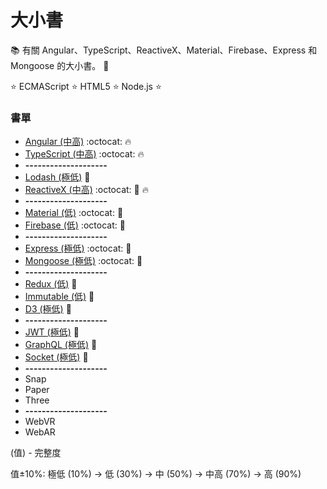 # 大小書

:books: 有關 Angular、TypeScript、ReactiveX、Material、Firebase、Express 和 Mongoose 的大小書。 :memo:

:star: ECMAScript :star: HTML5 :star: Node.js :star:

### 書單

* [Angular (中高)](https://github.com/Shyam-Chen/Big-Little-Books/blob/master/Angular/README.md) :octocat: :fire:
* [TypeScript (中高)](https://github.com/Shyam-Chen/Big-Little-Books/blob/master/TypeScript.md) :octocat: :fire:
* **--------------------**
* [Lodash (極低)](https://github.com/Shyam-Chen/Big-Little-Books/blob/master/Lodash.md) :bread:
* [ReactiveX (中高)](https://github.com/Shyam-Chen/Big-Little-Books/blob/master/ReactiveX.md) :octocat: :bread: :fire:
* **--------------------**
* [Material (低)](https://github.com/Shyam-Chen/Big-Little-Books/blob/master/Material.md) :octocat: :cookie:
* [Firebase (低)](https://github.com/Shyam-Chen/Big-Little-Books/blob/master/Firebase.md) :octocat: :cookie:
* **--------------------**
* [Express (極低)](https://github.com/Shyam-Chen/Big-Little-Books/blob/master/Express.md) :octocat: :candy:
* [Mongoose (極低)](https://github.com/Shyam-Chen/Big-Little-Books/blob/master/Mongoose.md) :octocat: :candy:
* **--------------------**
* [Redux (低)](https://github.com/Shyam-Chen/Big-Little-Books/blob/master/Redux.md) :cookie:
* [Immutable (低)](https://github.com/Shyam-Chen/Big-Little-Books/blob/master/Immutable.md) :cookie:
* [D3 (極低)](https://github.com/Shyam-Chen/Big-Little-Books/blob/master/D3.md) :cookie:
* **--------------------**
* [JWT (極低)](https://github.com/Shyam-Chen/Big-Little-Books/blob/master/JWT.md) :candy:
* [GraphQL (極低)](https://github.com/Shyam-Chen/Big-Little-Books/blob/master/GraphQL.md) :candy:
* [Socket (極低)](https://github.com/Shyam-Chen/Big-Little-Books/blob/master/Socket.md) :candy:
* **--------------------**
* Snap
* Paper
* Three
* **--------------------**
* WebVR
* WebAR

(值) - 完整度

值±10%: 極低 (10%) -> 低 (30%) -> 中 (50%) -> 中高 (70%) -> 高 (90%)

